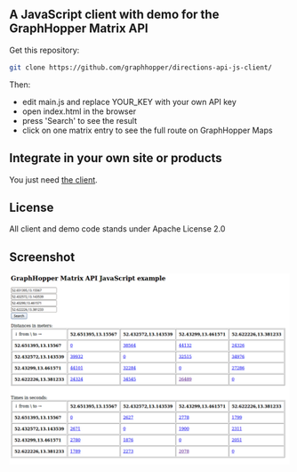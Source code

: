 ## A JavaScript client with demo for the GraphHopper Matrix API

Get this repository:

```bash
git clone https://github.com/graphhopper/directions-api-js-client/
```

Then:

 * edit main.js and replace YOUR_KEY with your own API key
 * open index.html in the browser 
 * press 'Search' to see the result
 * click on one matrix entry to see the full route on GraphHopper Maps

## Integrate in your own site or products

You just need [the client](./GraphHopperMatrix.js).

## License

All client and demo code stands under Apache License 2.0

## Screenshot

![GraphHopper Matrix API screenshot](./screenshot.png)
